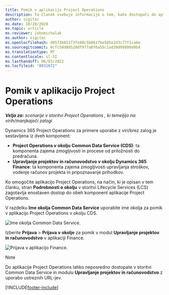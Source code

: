 ```yaml
---
title: Pomik v aplikacijo Project Operations
description: Ta članek vsebuje informacije o tem, kako dostopati do aplikacije Project Operations iz portala Lifecycle Services.
author: sigitac
ms.date: 10/28/2020
ms.topic: article
ms.reviewer: johnmichalak
ms.author: sigitac
ms.openlocfilehash: d8573b65373fe88c5b0617be585e2d3c77f1ca6e
ms.sourcegitcommit: 6cfc50d89528df977a8f6a55c1ad39d99800d9b4
ms.translationtype: MT
ms.contentlocale: sl-SI
ms.lasthandoff: 06/03/2022
ms.locfileid: "8931672"
---
```

# <a name="navigate-project-operations"></a>Pomik v aplikacijo Project Operations

_**Velja za:** scenarije v storitvi Project Operations , ki temeljijo na virih/manjkajoči zalogi_



Dynamics 365 Project Operations za primere uporabe z viri/brez zalog je sestavljena iz dveh komponent: 

 - **Project Operations v okolju Common Data Service (CDS)**: ta komponenta zajema zmogljivosti in procese od priložnosti do predračuna. 
 - **Upravljanje projektov in računovodstvo v okolju Dynamics 365 Finance**: ta komponenta zajema zmogljivosti upravljanja stroškov, vodenje računov projekta in pripoznavanje prihodkov. 

Ko omogočite aplikacijo Project Operations, na način, ki je opisan v tem članku, stran **Podrobnosti o okolju** v storitvi Lifecycle Services (LCS) zagotavlja enostaven dostop do obeh komponent aplikacije Project Operations.  

V razdelku **Ime okolja Common Data Service** uporabite ime okolja za pomik v aplikacijo Project Operations v okolju CDS. 

  ![Ime okolja Common Data Service.](./media/environment-name.PNG)

Izberite **Prijava** > **Prijava v okolje** za pomik v modul **Upravljanje projektov in računovodstvo** v aplikaciji Finance.  

   ![Prijava v aplikacijo Finance.](./media/environment-login.PNG)

> [!NOTE]
> Do aplikacije Project Operations lahko neposredno dostopate v storitvi Common Data Service in modulu **Upravljanje projektov in računovodstvo** z uporabo ustreznih URL-jev. 


[!INCLUDE[footer-include](../includes/footer-banner.md)]